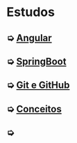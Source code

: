 # Estudos

## ➭ [Angular](./angular/angular.md)

## ➭ [SpringBoot](./springboot/springboot.md)

## ➭ [Git e GitHub](./Git%20e%20Github/Git_e_Github.md)

## ➭ [Conceitos](./conceitos/)

## ➭